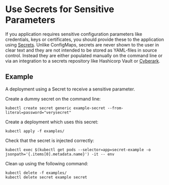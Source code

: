 # Use Secrets for Sensitive Parameters

If you application requires sensitive configuration parameters like credentials, keys or certificates, you should provide these to the application using [Secrets](https://kubernetes.io/docs/concepts/configuration/secret). Unlike ConfigMaps, secrets are never shown to the user in clear text and they are not intended to be stored as YAML-files in source control. Instead they are either populated manually on the command line or via an integration to a secrets repository like Hashicorp Vault or [Cyberark](https://docs.cyberark.com/Product-Doc/OnlineHelp/AAM-DAP/Latest/en/Content/Integrations/k8s-ocp/cjr-secrets-provider-lp.htm).

## Example

A deployment using a Secret to receive a sensitive parameter.

Create a dummy secret on the command line:

```shell
kubectl create secret generic example-secret --from-literal=password="verysecret"
```

Create a deployment which uses this secret:

```shell
kubectl apply -f examples/
```

Check that the secret is injected correctly:

```shell
kubectl exec $(kubectl get pods --selector=app=secret-example -o jsonpath='{.items[0].metadata.name}') -it -- env
```

Clean up using the following command:

```shell
kubectl delete -f examples/
kubectl delete secret example secret
```
